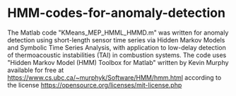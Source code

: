 # HMM-codes-for-anomaly-detection
The Matlab code "KMeans_MEP_HMML_HMMD.m" was written for anomaly detection using short-length sensor time series via Hidden Markov Models and Symbolic Time Series Analysis, with application to low-delay detection of thermoacoustic instabilities (TAI) in combustion systems.
The code uses "Hidden Markov Model (HMM) Toolbox for Matlab" written by Kevin Murphy available for free at https://www.cs.ubc.ca/~murphyk/Software/HMM/hmm.html according to the license  https://opensource.org/licenses/mit-license.php
